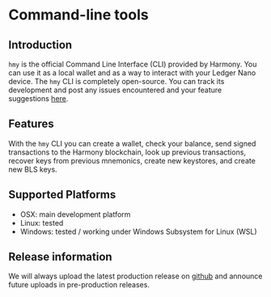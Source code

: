# Command-line tools

## Introduction

`hmy` is the official Command Line Interface \(CLI\) provided by Harmony. You can use it as a local wallet and as a way to interact with your Ledger Nano device. The `hmy` CLI is completely open-source. You can track its development and post any issues encountered and your feature suggestions [here](https://github.com/harmony-one/go-sdk).

## Features <a id="features"></a>

With the `hmy` CLI you can create a wallet, check your balance, send signed transactions to the Harmony blockchain, look up previous transactions, recover keys from previous mnemonics, create new keystores, and create new BLS keys.

## Supported Platforms <a id="platforms"></a>

* OSX: main development platform
* Linux: tested
* Windows: tested / working under Windows Subsystem for Linux \(WSL\) 

## Release information

We will always upload the latest production release on [github](https://github.com/harmony-one/go-sdk/releases) and announce future uploads in pre-production releases.

